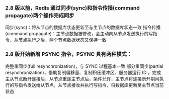 ### 2.8 版以前，Redis 通过同步(sync)和指令传播(command propagate)两个操作完成同步

同步(sync)：将从节点的数据库状态更新至与主节点的数据库状态一致
指令传播(command propagate)：主节点数据被修改，会主动向从节点发送执行的写指令，从节点执行之后，两个节点数据状态又保持一致

### 2.8 版开始新增 PSYNC 指令，PSYNC 具有两种模式：

完整重同步(full resynchronization)，与 SYNC 过程基本一致
部分重同步(partial resynchronization)，借助复制偏移量、复制积压缓冲区、服务器运行 ID ，完成主从节点断开连接后，从节点重连主节点后，条件允许，主节点将连接断开期间执行的写指令发送给从节点，从节点接收并执行写指令，将数据库更新至主节点当前状态

